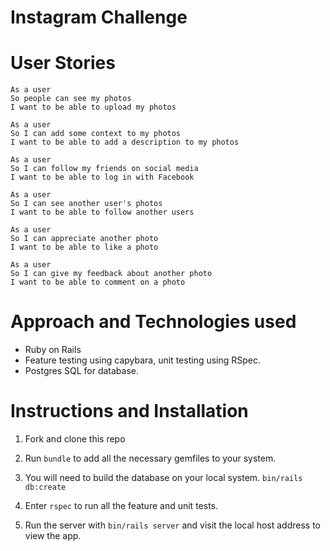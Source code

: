 # Instagram Challenge

User Stories
============
```
As a user
So people can see my photos
I want to be able to upload my photos

As a user
So I can add some context to my photos
I want to be able to add a description to my photos

As a user
So I can follow my friends on social media
I want to be able to log in with Facebook

As a user
So I can see another user's photos
I want to be able to follow another users

As a user
So I can appreciate another photo
I want to be able to like a photo

As a user
So I can give my feedback about another photo
I want to be able to comment on a photo

```

Approach and Technologies used
==============================

* Ruby on Rails
* Feature testing using capybara, unit testing using RSpec.
* Postgres SQL for database.


Instructions and Installation
=============================

1. Fork and clone this repo

2. Run ```bundle``` to add all the necessary gemfiles to your system.

3. You will need to build the database on your local system. ```bin/rails db:create```

4. Enter ```rspec``` to run all the feature and unit tests.

5. Run the server with ```bin/rails server``` and visit the local host address to view the app.

